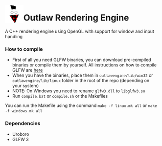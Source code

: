 <a href="url"><img src="https://github.com/mattiaisgro/outlawengine/blob/master/outlaw.png" align="left" width="60" ></a>
# Outlaw Rendering Engine

A C++ rendering engine using OpenGL with support for window and input handling

### How to compile
* First of all you need GLFW binaries, you can download pre-compiled binaries or compile them by yourself.
All instructions on how to compile GLFW are [here](http://glfw.org)
* When you have the binaries, place them in `outlawengine/lib/win32` or `outlawengine/lib/linux` folder in the root of the repo (depending on your system)
* NOTE: On Windows you need to rename `glfw3.dll` to `libglfw3.so`
* Run `compile.bat` or `compile.sh` or the Makefiles

You can run the Makefile using the command
`make -f linux.mk all`
or
`make -f windows.mk all`

### Dependencies
* Uroboro
* GLFW 3

